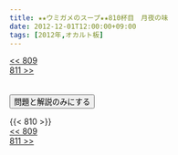 ```yaml
---
title: ★★ウミガメのスープ★★810杯目　月夜の味
date: 2012-12-01T12:00:00+09:00
tags: [2012年,オカルト板]
---
```

<div class="th_left"><a href="../809"><< 809</a></div>
<div class="th_right"><a href="../811">811 >></a></div>
<br><br>
<script src="../../js/cupsoup.js"></script>
<form>
<input type="button" value="問題と解説のみにする" onClick="toggleCupsoup()">
</form>
{{< 810 >}}
<div class="th_left"><a href="../809"><< 809</a></div>
<div class="th_right"><a href="../811">811 >></a></div>